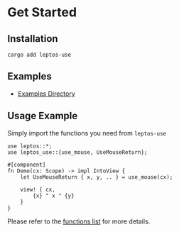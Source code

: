 # Get Started

## Installation

```shell
cargo add leptos-use
```

## Examples

- [Examples Directory](https://github.com/Synphonyte/leptos-use/tree/main/examples)

## Usage Example

Simply import the functions you need from `leptos-use`

```rust,noplayground
use leptos::*;
use leptos_use::{use_mouse, UseMouseReturn};

#[component]
fn Demo(cx: Scope) -> impl IntoView {
    let UseMouseReturn { x, y, .. } = use_mouse(cx);
    
    view! { cx,
        {x} " x " {y}
    }
}
```

Please refer to the [functions list](functions.md) for more details.